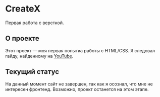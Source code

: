 # CreateX
Первая работа с версткой.

## О проекте
Этот проект — моя первая попытка работы с HTML/CSS. Я следовал гайду, найденному на [YouTube](https://www.youtube.com/watch?v=UIKyAKC0ab8&list=PLNaJj8xMY1XQgYzVhLEFD4WSKqEhj4Sx1).

## Текущий статус
На данный момент сайт не завершен, так как я осознал, что мне не интересен фронтенд. Возможно, проект останется на этом этапе.


